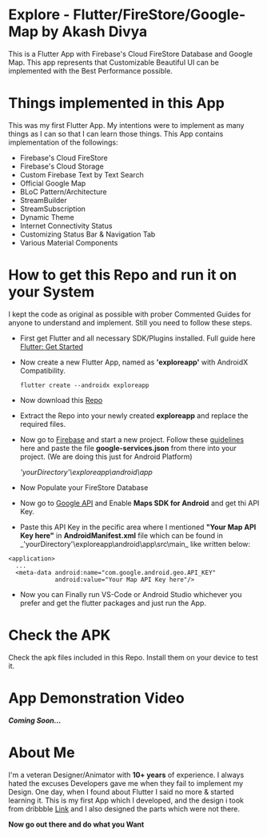 # Explore - Flutter/FireStore/Google-Map by Akash Divya

This is a Flutter App with Firebase's Cloud FireStore Database and Google Map.
This app represents that Customizable Beautiful UI can be implemented with the Best Performance possible.

# Things implemented in this App

This was my first Flutter App. My intentions were to implement as many things as I can so that I can learn those things.
This App contains implementation of the followings:
  - Firebase's Cloud FireStore
  - Firebase's Cloud Storage
  - Custom Firebase Text by Text Search
  - Official Google Map
  - BLoC Pattern/Architecture
  - StreamBuilder
  - StreamSubscription
  - Dynamic Theme
  - Internet Connectivity Status
  - Customizing Status Bar & Navigation Tab
  - Various Material Components

# How to get this Repo and run it on your System

I kept the code as original as possible with prober Commented Guides for anyone to understand and implement. Still you need to follow these steps.
  - First get Flutter and all necessary SDK/Plugins installed. Full guide here [Flutter: Get Started](https://flutter.dev/docs/get-started/install)
  - Now create a new Flutter App, named as **'exploreapp'** with AndroidX Compatibility.
    ```
    flutter create --androidx exploreapp
    ```
  - Now download this [Repo](https://codeload.github.com/AkashDivya/Explore-Flutter-FireStore/zip/master)
  - Extract the Repo into your newly created **exploreapp** and replace the required files.
  - Now go to [Firebase](https://console.firebase.google.com/) and start a new project. Follow these [guidelines](https://firebase.google.com/docs/android/setup) here and paste the file **google-services.json** from there into your project. (We are doing this just for Android Platform)
    
    _'yourDirectory'\exploreapp\android\app_
    
  - Now Populate your FireStore Database
  - Now go to [Google API](https://console.developers.google.com/) and Enable **Maps SDK for Android** and get thi API Key.
  - Paste this API Key in the pecific area where I mentioned **"Your Map API Key here"** in **AndroidManifest.xml** file which can be found in _'yourDirectory'\exploreapp\android\app\src\main\_ like written below:
  ```
  <application>
    ...
    <meta-data android:name="com.google.android.geo.API_KEY"
               android:value="Your Map API Key here"/>
  ```
  - Now you can Finally run VS-Code or Android Studio whichever you prefer and get the flutter packages and just run the App.
  
# Check the APK

Check the apk files included in this Repo. Install them on your device to test it.

# App Demonstration Video

**_Coming Soon..._**

# About Me

I'm a veteran Designer/Animator with **10+ years** of experience. I always hated the excuses Developers gave me when they fail to implement my Design. One day, when I found about Flutter I said no more & started learning it.
This is my first App which I developed, and the design i took from dribbble [Link](https://dribbble.com/shots/6237475-Travel-Stories-Concept) and I also designed the parts which were not there.

**Now go out there and do what you Want**

